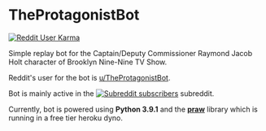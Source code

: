 # TheProtagonistBot

[![Reddit User Karma](https://img.shields.io/reddit/user-karma/combined/RaymondHoltBot?style=social)](https://reddit.com/user/RaymondHoltBot)

Simple replay bot for the Captain/Deputy Commissioner Raymond Jacob Holt character of Brooklyn Nine-Nine TV Show.

Reddit's user for the bot is [u/TheProtagonistBot](https://www.reddit.com/user/RaymondHoltBot/).

Bot is mainly active in
the [![Subreddit subscribers](https://img.shields.io/reddit/subreddit-subscribers/tenet?style=social)](https://www.reddit.com/r/brooklynninenine)
subreddit.

Currently, bot is powered using
**Python 3.9.1** and the **[praw](https://praw.readthedocs.io/en/latest/)** library which is running in a free tier
heroku dyno.
